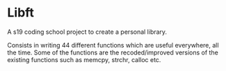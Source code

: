 # Libft
A s19 coding school project to create a personal library.

Consists in writing 44 different functions which are useful everywhere, all the time.
Some of the functions are the recoded/improved versions of the existing functions such as memcpy, strchr, calloc etc.
